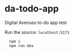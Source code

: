 # da-todo-app
Digital Avenues to-do app test

Run the source: `localhost:5173`
```
  npm i
  npm run dev
```
